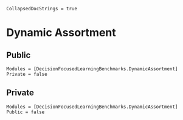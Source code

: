 ```@meta
CollapsedDocStrings = true
```

# Dynamic Assortment

## Public

```@autodocs
Modules = [DecisionFocusedLearningBenchmarks.DynamicAssortment]
Private = false
```

## Private

```@autodocs
Modules = [DecisionFocusedLearningBenchmarks.DynamicAssortment]
Public = false
```
